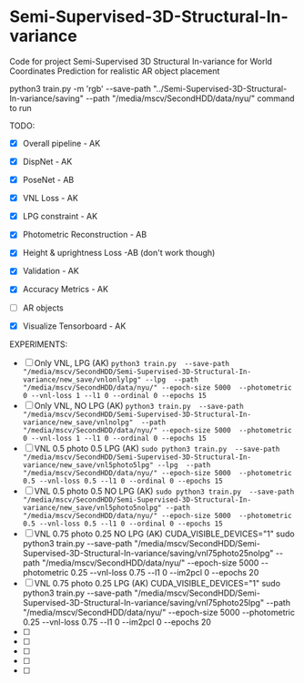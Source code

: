 # Semi-Supervised-3D-Structural-In-variance

Code for project 
Semi-Supervised 3D Structural In-variance for World Coordinates Prediction for realistic AR object placement

python3 train.py -m 'rgb' --save-path "../Semi-Supervised-3D-Structural-In-variance/saving" --path "/media/mscv/SecondHDD/data/nyu/"
command to run

TODO:

- [x] Overall pipeline - AK
- [x] DispNet - AK
- [X] PoseNet - AB
- [x] VNL Loss - AK
- [x] LPG constraint - AK
- [x] Photometric Reconstruction - AB
- [x] Height & uprightness Loss -AB (don't work though)
- [x] Validation - AK
- [x] Accuracy Metrics - AK
- [ ] AR objects
- [X] Visualize Tensorboard - AK


EXPERIMENTS:

- [ ] Only VNL, LPG (AK) ``` python3 train.py  --save-path "/media/mscv/SecondHDD/Semi-Supervised-3D-Structural-In-variance/new_save/vnlonlylpg" --lpg  --path "/media/mscv/SecondHDD/data/nyu/" --epoch-size 5000  --photometric 0 --vnl-loss 1 --l1 0 --ordinal 0 --epochs 15 ```
- [ ]  Only VNL,  NO LPG (AK) ```python3 train.py  --save-path "/media/mscv/SecondHDD/Semi-Supervised-3D-Structural-In-variance/new_save/vnlnolpg"  --path "/media/mscv/SecondHDD/data/nyu/" --epoch-size 5000  --photometric 0 --vnl-loss 1 --l1 0 --ordinal 0 --epochs 15 ```
- [ ] VNL 0.5 photo 0.5 LPG (AK) ```sudo python3 train.py  --save-path "/media/mscv/SecondHDD/Semi-Supervised-3D-Structural-In-variance/new_save/vnl5photo5lpg" --lpg  --path "/media/mscv/SecondHDD/data/nyu/" --epoch-size 5000  --photometric 0.5 --vnl-loss 0.5 --l1 0 --ordinal 0 --epochs 15```
- [ ] VNL 0.5 photo 0.5  NO LPG (AK) ```sudo python3 train.py  --save-path "/media/mscv/SecondHDD/Semi-Supervised-3D-Structural-In-variance/new_save/vnl5photo5nolpg" --path "/media/mscv/SecondHDD/data/nyu/" --epoch-size 5000  --photometric 0.5 --vnl-loss 0.5 --l1 0 --ordinal 0 --epochs 15```
- [ ] VNL 0.75 photo 0.25  NO LPG (AK) CUDA_VISIBLE_DEVICES="1" sudo python3 train.py  --save-path "/media/mscv/SecondHDD/Semi-Supervised-3D-Structural-In-variance/saving/vnl75photo25nolpg" --path "/media/mscv/SecondHDD/data/nyu/" --epoch-size 5000  --photometric 0.25 --vnl-loss 0.75 --l1 0 --im2pcl 0 --epochs 20
- [ ] VNL 0.75 photo 0.25 LPG (AK) CUDA_VISIBLE_DEVICES="1" sudo python3 train.py  --save-path "/media/mscv/SecondHDD/Semi-Supervised-3D-Structural-In-variance/saving/vnl75photo25lpg" --path "/media/mscv/SecondHDD/data/nyu/" --epoch-size 5000  --photometric 0.25 --vnl-loss 0.75 --l1 0 --im2pcl 0 --epochs 20
- [ ] 
- [ ]
- [ ] 
- [ ] 
- [ ] 

